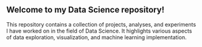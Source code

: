 ## Welcome to my Data Science repository!

This repository contains a collection of projects, analyses, and experiments I have worked on in the field of Data Science.
It highlights various aspects of data exploration, visualization, and machine learning implementation.
